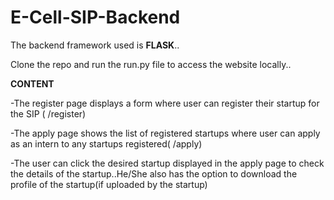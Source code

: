 # E-Cell-SIP-Backend


The backend framework used is **FLASK**..

Clone the repo and run the run.py file to access the website locally..

**CONTENT**

-The register page displays a form where user can register their startup for the SIP ( /register)

-The apply page shows the list of registered startups where user can apply as an intern to any startups registered( /apply)

-The user can click the desired startup displayed in the apply page to check the details of the startup..He/She also has the option to download the profile of the startup(if uploaded by the startup)
